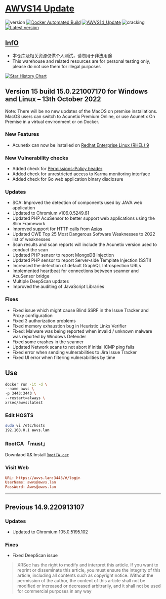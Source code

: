 # [AWVS14 Update](https://awvs.vercel.app/)

![version](https://img.shields.io/badge/Version-15.0.221007170-da282a)  [![Docker Automated Build](https://img.shields.io/docker/automated/xrsec/awvs?label=Build&logo=docker&style=flat-square)](https://hub.docker.com/r/xrsec/awvs) [![AWVS14_Update](https://github.com/XRSec/AWVS14-Update/actions/workflows/AWVS14_Update.yml/badge.svg)](https://github.com/XRSec/AWVS14-Update/actions/workflows/AWVS14_Update.yml) ![cracking](https://img.shields.io/badge/No-cracking-da282a) [![Latest version](https://img.shields.io/badge/fahai.org-法海之路-da282a)](https://www.fahai.org)

## [InfO](https://www.acunetix.com/support/build-history/)

- 本仓库及相关资源仅供个人测试，请勿用于非法用途
- This warehouse and related resources are for personal testing only, please do not use them for illegal purposes

[![Star History Chart](https://api.star-history.com/svg?repos=XRSec/AWVS14-Update&type=Date)](https://star-history.com/#XRSec/AWVS14-Update&Date)

## Version 15 build 15.0.221007170 for Windows and Linux – 13th October 2022

Note: There will be no new updates of the MacOS on premise installations. MacOS users can switch to Acunetix Premium Online, or use Acunetix On Premise in a virtual environment or on Docker.

### New Features

- Acunetix can now be installed on [Redhat Enterprise Linux (RHEL) 9](https://developers.redhat.com/articles/2022/05/18/whats-new-red-hat-enterprise-linux-9)

### New Vulnerability checks

- Added check for [Permissions-Policy header](https://developer.mozilla.org/en-US/docs/Web/HTTP/Headers/Feature-Policy)
- Added check for unrestricted access to Karma monitoring interface
- Added check for Go web application binary disclosure

### Updates

- SCA: Improved the detection of components used by JAVA web application
- Updated to Chromium v106.0.5249.61
- Updated PHP AcuSensor to better support web applications using the Slim Framework
- Improved support for HTTP calls from [Axios](https://axios-http.com/)
- Updated CWE Top 25 Most Dangerous Software Weaknesses to 2022 list of weaknesses
- Scan results and scan reports will include the Acunetix version used to conduct the scan
- Updated PHP sensor to report MongoDB injection
- Updated PHP sensor to report Server-side Template Injection (SSTI)
- Increased the detection of default GraphQL Introspection URLs
- Implemented heartbeat for connections between scanner and AcuSensor bridge
- Multiple DeepScan updates
- Improved the auditing of JavaScript Libraries

### Fixes

- Fixed issue which might cause Blind SSRF in the Issue Tracker and Proxy configuration
- Fixed 3 authorization problems
- Fixed memory exhaustion bug in Heuristic Links Verifier
- Fixed: Malware was being reported when invalid / unknown malware was reported by Windows Defender
- Fixed some crashes in the scanner
- Updated Network scans to not abort if initial ICMP ping fails
- Fixed error when sending vulnerabilities to Jira Issue Tracker
- Fixed UI error when filtering vulnerabilities by time

## Use

```bash
docker run -it -d \
--name awvs \
-p 3443:3443 \
--restart=always \
xrsec/awvs:latest
```

### Edit HOSTS

```bash
sudo vi /etc/hosts
192.168.0.1 awvs.lan
```

### RootCA 「must」

Downlaod && Install [`RootCA.cer`](https://cdn.jsdelivr.net/gh/XRSec/AWVS14-Update@main/.github/resources/ca.cer)

### Visit Web

```ini
URL: https://awvs.lan:3443/#/login
UserName: awvs@awvs.lan
PassWord: Awvs@awvs.lan
```

<hr>

## Previous 14.9.220913107

### Updates

- Updated to Chromium 105.0.5195.102

### Fixes

- Fixed DeepScan issue

> XRSec has the right to modify and interpret this article. If you want to reprint or disseminate this article, you must ensure the integrity of this article, including all contents such as copyright notice. Without the permission of the author, the content of this article shall not be modified or increased or decreased arbitrarily, and it shall not be used for commercial purposes in any way